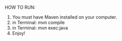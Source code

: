 HOW TO RUN:
1. You must have Maven installed on your computer.
2. in Terminal: mvn compile
3. in Terminal: mvn exec:java
4. Enjoy!
